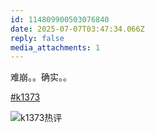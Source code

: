 ```yaml
---
id: 114809900503076840
date: 2025-07-07T03:47:34.066Z
reply: false
media_attachments: 1
---
```


难崩。。确实。。

[#k1373](https://e5n.cc/tags/k1373)

![k1373热评](https://files.e5n.cc/media_attachments/files/114/809/897/236/911/129/original/ea080ca58b4bd311.jpg)
